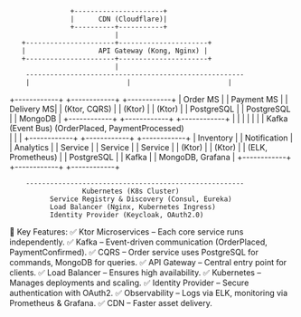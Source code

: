                    +----------------------+
                   |      CDN (Cloudflare)|
                   +----------+-----------+
                              |
       +----------------------+----------------------+
       |                  API Gateway (Kong, Nginx) |
       +----------------------+----------------------+
                              |
        ------------------------------------------------------
        |                        |                        |
  +------------+          +------------+          +------------+
  | Order MS   |          | Payment MS |          | Delivery MS|
  | (Ktor, CQRS) |        | (Ktor)     |         | (Ktor)     |
  | PostgreSQL  |         | PostgreSQL |         | MongoDB    |
  +------------+          +------------+         +------------+
        |                        |                        |
        |                        |                        |
        |        Kafka (Event Bus) (OrderPlaced, PaymentProcessed)        
        |                        |                        |
  +------------+          +------------+          +------------+
  | Inventory  |          | Notification |        | Analytics  |
  | Service    |          | Service      |        | Service    |
  | (Ktor)     |          | (Ktor)       |        | (ELK, Prometheus) |
  | PostgreSQL |          | Kafka        |        | MongoDB, Grafana  |
  +------------+          +------------+          +------------+

        ------------------------------------------------------
                      Kubernetes (K8s Cluster)
              Service Registry & Discovery (Consul, Eureka)
              Load Balancer (Nginx, Kubernetes Ingress)
              Identity Provider (Keycloak, OAuth2.0)

📌 Key Features:
✅ Ktor Microservices – Each core service runs independently.
✅ Kafka – Event-driven communication (OrderPlaced, PaymentConfirmed).
✅ CQRS – Order service uses PostgreSQL for commands, MongoDB for queries.
✅ API Gateway – Central entry point for clients.
✅ Load Balancer – Ensures high availability.
✅ Kubernetes – Manages deployments and scaling.
✅ Identity Provider – Secure authentication with OAuth2.
✅ Observability – Logs via ELK, monitoring via Prometheus & Grafana.
✅ CDN – Faster asset delivery.